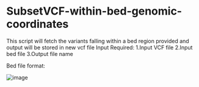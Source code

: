 # SubsetVCF-within-bed-genomic-coordinates
This script will fetch the variants falling within a bed region provided and output will be stored in new vcf file
Input Required:
1.Input VCF file
2.Input bed file
3.Output file name

Bed file format:

![image](https://user-images.githubusercontent.com/28775438/142146136-74577c69-0709-46b5-984c-488871649c2c.png)

